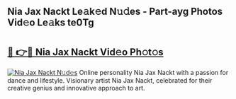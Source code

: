## Nia Jax Nackt Le𝚊k𝚎d N𝚞𝚍es - Part-ayg Photos Vid𝚎o Le𝚊ks te0Tg

# <h2><a href="http://fban9me.evod.top/?m=Nia+Jax+Nackt">🔗 👉🔴 Nia Jax Nackt Vid𝚎o Ph𝚘t𝚘s</a></h2>

[![Nia Jax Nackt N𝚞d𝚎s](https://i.imgur.com/8V9OHl7.gif)](http://fban9me.evod.top/?m=Nia+Jax+Nackt)
Online personality Nia Jax Nackt with a passion for dance and lifestyle. Visionary artist Nia Jax Nackt, celebrated for their creative genius and innovative approach to art. 
